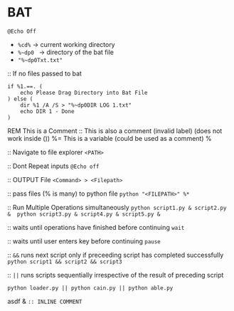 BAT
===

`@Echo Off`

- `%cd%` 	-> current working directory  
- `%~dp0 `	-> directory of the bat file
- `"%~dp0Txt.txt"`

:: If no files passed to bat  

    if %1.==. (
        echo Please Drag Directory into Bat File
    ) else (
        dir %1 /A /S > "%~dp0DIR LOG 1.txt"
        echo DIR 1 - Done
    )

REM 	This is a Comment
:: 	This is also a comment (invalid label) (does not work inside ())
%=	This is a variable (could be used as a comment) % 

:: Navigate to file
explorer `<PATH>`

:: Dont Repeat inputs
`@Echo off `

:: OUTPUT File
`<Command> > <Filepath>`

:: pass files (% is many) to python file
`python "<FILEPATH>" %*`

:: Run Multiple Operations simultaneously
`python script1.py & script2.py & 
python script3.py & script4.py & script5.py &`

:: waits until operations have finished before continuing
`wait`

:: waits until user enters key before continuing
`pause`

:: `&&` runs next script only if preceeding script has completed successfully
`python script1 && script2 && script3 `

:: `||` runs scripts sequentially irrespective of the result of preceding script

`python loader.py || python cain.py || python able.py`

asdf & `:: INLINE COMMENT`